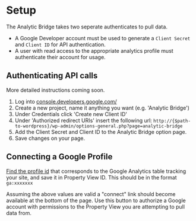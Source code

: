 # Setup

The Analytic Bridge takes two seperate authenticates to pull data.

 * A Google Developer account must be used to generate a `Client Secret` and `Client ID` for API authentication.
 * A user with read access to the appropriate analytics profile must authenticate their account for usage.

## Authenticating API calls

More detailed instructions coming soon.

 1. Log into [console.developers.google.com/](https://console.developers.google.com/)
 2. Create a new project, name it anything you want (e.g. 'Analytic Bridge')
 3. Under Credentials click 'Create new Client ID'
 4. Under 'Authorized redirect URIs' insert the following url: `http://{$path-to-wordpress}/wp-admin/options-general.php?page=analytic-bridge`
 5. Add the Client Secret and Client ID to the Analytic Bridge option page.
 6. Save changes on your page.

## Connecting a Google Profile

[Find the profile id](https://support.google.com/analytics/answer/1032385?hl=en-GB) that corresponds to the Google Analytics table tracking your site, and save it in Property View ID. This should be in the format `ga:xxxxxxx`

Assuming the above values are valid a "connect" link should become available at the bottom of the page. Use this button to authorize a Google account with permissions to the Property View you are attempting to pull data from.